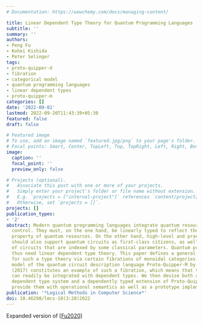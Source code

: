 ```yaml
---
# Documentation: https://wowchemy.com/docs/managing-content/

title: Linear Dependent Type Theory for Quantum Programming Languages
subtitle: ''
summary: ''
authors:
- Peng Fu
- Kohei Kishida
- Peter Selinger
tags:
- proto-quipper-d
- fibration
- categorical model
- quantum programming languages
- linear dependent types
- proto-quipper-m
categories: []
date: '2022-09-01'
lastmod: 2022-09-20T11:43:39+05:30
featured: false
draft: false

# Featured image
# To use, add an image named `featured.jpg/png` to your page's folder.
# Focal points: Smart, Center, TopLeft, Top, TopRight, Left, Right, BottomLeft, Bottom, BottomRight.
image:
  caption: ''
  focal_point: ''
  preview_only: false

# Projects (optional).
#   Associate this post with one or more of your projects.
#   Simply enter your project's folder or file name without extension.
#   E.g. `projects = ["internal-project"]` references `content/project/deep-learning/index.md`.
#   Otherwise, set `projects = []`.
projects: []
publication_types:
- '2'
abstract: Modern quantum programming languages integrate quantum resources and classical
  control. They must, on the one hand, be linearly typed to reflect the no-cloning
  property of quantum resources. On the other hand, high-level and practical languages
  should also support quantum circuits as first-class citizens, as well as families
  of circuits that are indexed by some classical parameters. Quantum programming languages
  thus need linear dependent type theory. This paper defines a general semantic structure
  for such a type theory via certain fibrations of monoidal categories. The categorical
  model of the quantum circuit description language Proto-Quipper-M by Rios and Selinger
  (2017) constitutes an example of such a fibration, which means that the language
  can readily be integrated with dependent types. We then devise both a general linear
  dependent type system and a dependently typed extension of Proto-Quipper-M, and
  provide them with operational semantics as well as a prototype implementation.
publication: '*Logical Methods in Computer Science*'
doi: 10.46298/lmcs-18(3:28)2022
---
```

Expanded version of [[Fu2020](../Fu2020)]